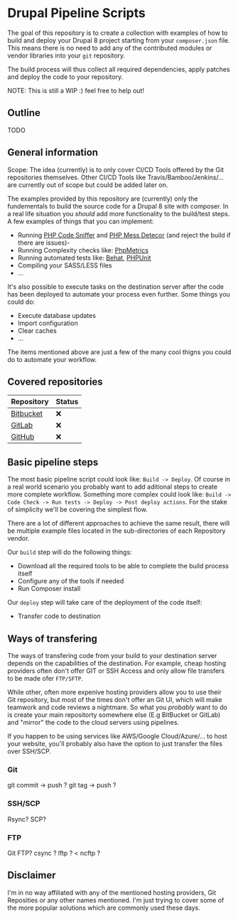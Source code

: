 # Drupal Pipeline Scripts

The goal of this repository is to create a collection with examples of how to build and deploy your Drupal 8 project starting from your `composer.json` file. This means there is no need to add any of the contributed modules or vendor libraries into your `git` repository.

The build process will thus collect all required dependencies, apply patches and deploy the code to your repository.

NOTE: This is still a WIP :) feel free to help out!

## Outline

TODO

## General information

Scope: The idea (currently) is to only cover CI/CD Tools offered by the Git repositories themselves. Other CI/CD Tools like Travis/Bamboo/Jenkins/... are currently out of scope but could be added later on.

The examples provided by this repository are (currently) only the fundementals to build the source code for a Drupal 8 site with composer. In a real life situation you *should* add more functionality to the build/test steps. A few examples of things that you can implement:
- Running [PHP Code Sniffer][2] and [PHP Mess Detecor][3] (and reject the build if there are issues)-
- Running Complexity checks like: [PhpMetrics][1]
- Running automated tests like: [Behat][4], [PHPUnit][5]
- Compiling your SASS/LESS files
- ...

It's also possible to execute tasks on the destination server after the code has been deployed to automate your process even further. Some things you could do:
- Execute database updates
- Import configuration
- Clear caches
- ...

The items mentioned above are just a few of the many cool thigns you could do to automate your workflow.

## Covered repositories

Repository | Status
-----------|-------
[Bitbucket][6] | :x:
[GitLab][7] | :x:
[GitHub][8] | :x:

## Basic pipeline steps

The most basic pipeline script could look like: `Build -> Deploy`. Of course in a real world scenario you probably want to add aditional steps to create more complete workflow. Something more complex could look like: `Build -> Code Check -> Run tests -> Deploy -> Post deploy actions`. For the stake of simplicity we'll be covering the simplest flow.

There are a lot of different approaches to achieve the same result, there will be multiple example files located in the sub-directories of each Repository vendor.

Our `build` step will do the following things:
- Download all the required tools to be able to complete the build process itself
- Configure any of the tools if needed
- Run Composer install

Our `deploy` step will take care of the deployment of the code itself:
- Transfer code to destination

## Ways of transfering

The ways of transfering code from your build to your destination server depends on the capabilities of the destination. For example, cheap hosting providers often don't offer GIT or SSH Access and only allow file transfers to be made ofer `FTP/SFTP`. 

While other, often more expenive hosting providers allow you to use their Git repository, but most of the times don't offer an Git UI, which will make teamwork and code reviews a nightmare. So what you *probably* want to do is create your main repositorty somewhere else (E.g BitBucket or GitLab) and "mirror" the code to the cloud servers using pipelines.

If you happen to be using services like AWS/Google Cloud/Azure/... to host your website, you'll probably also have the option to just transfer the files over SSH/SCP.

### Git

git commit -> push ?
git tag -> push ?

### SSH/SCP

Rsync?
SCP?

### FTP

Git FTP? 
csync ? 
lftp ? < 
ncftp ? 

## Disclaimer

I'm in no way affiliated with any of the mentioned hosting providers, Git Reposities or any other names mentioned. I'm just trying to cover some of the more popular solutions which are commonly used these days.


[1]: https://www.phpmetrics.org
[2]: https://github.com/squizlabs/PHP_CodeSniffer
[3]: https://phpmd.org
[4]: http://behat.org/en/latest
[5]: https://phpunit.de
[6]: https://bitbucket.org
[7]: https://gitlab.com
[8]: https://gitub.com

